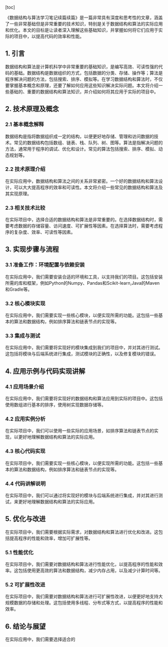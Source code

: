 
[toc]                    
                
                
《数据结构与算法学习笔记续篇续篇》是一篇非常具有深度和思考性的文章，涵盖了一些非常基础但是非常重要的技术知识，特别是关于数据结构和算法的实际应用和优化。本文的目标是让读者深入理解这些基础知识，并掌握如何将它们应用于实际的项目中，以提高代码的效率和性能。

## 1. 引言

数据结构和算法是计算机科学中非常重要的基础知识，是编写高效、可读性强的代码的基础。数据结构是数据组织的方式，包括数据的分类、存储、操作等；算法是程序解决问题的方法，包括搜索、排序、模拟等。在学习数据结构和算法时，不仅要掌握基本概念和原理，还要了解如何应用这些知识解决实际问题。本文将介绍一些基础的、重要的数据结构和算法知识，并介绍如何将其应用于实际的项目中。

## 2. 技术原理及概念

### 2.1 基本概念解释

数据结构是指将数据组织成一定的结构，以便更好地存储、管理和访问数据的技术。常见的数据结构包括数组、链表、栈、队列、树、图等。算法是指解决问题的方法，通常用于程序的调试、优化和设计。常见的算法包括搜索、排序、模拟、动态规划等。

### 2.2 技术原理介绍

在实际应用中，数据结构和算法之间的关系非常紧密。一个好的数据结构和算法设计，可以大大提高程序的效率和可读性。本文将介绍一些常见的数据结构和算法及其实现原理。

### 2.3 相关技术比较

在实际项目中，选择合适的数据结构和算法是非常重要的。在选择数据结构时，需要考虑数据的存储容量、访问速度、可扩展性等因素。在选择算法时，需要考虑程序的复杂度、效率、可读性等因素。

## 3. 实现步骤与流程

### 3.1 准备工作：环境配置与依赖安装

在实际应用中，我们需要安装合适的环境和工具，以支持我们的项目。这包括安装所需的库和框架，例如Python的Numpy、Pandas和Scikit-learn,Java的Maven和Gradle等。

### 3.2 核心模块实现

在实际应用中，我们需要实现一些核心模块，以便实现所需的功能。这包括一些基本的算法和数据结构，例如排序算法和链表节点的实现等。

### 3.3 集成与测试

在实际应用中，我们需要将实现好的模块集成到我们的项目中，并对其进行测试。这包括将模块与后端系统进行集成，测试模块的正确性，以及修复模块的错误。

## 4. 应用示例与代码实现讲解

### 4.1 应用场景介绍

在实际应用中，我们需要将实现好的数据结构和算法应用到实际的项目中。这包括使用数组进行基本的排序，使用树实现数据存储等。

### 4.2 应用实例分析

在实际项目中，我们可以使用一些实际的应用场景，如排序算法和链表节点的实现，以更好地理解数据结构和算法的实际应用。

### 4.3 核心代码实现

在实际项目中，我们需要实现一些核心模块，以便实现所需的功能。这包括一些基本的算法和数据结构，例如排序算法和链表节点的实现等。

### 4.4 代码讲解说明

在实际项目中，我们可以通过将实现好的模块与后端系统进行集成，并对其进行测试，来更好地理解数据结构和算法的实际应用。

## 5. 优化与改进

在实际项目中，我们需要根据实际需求，对数据结构和算法进行优化和改进。这包括提高程序的性能和效率，增加可扩展性等。

### 5.1 性能优化

在实际项目中，我们需要对数据结构和算法进行性能优化，以提高程序的性能和效率。这包括使用更高效的算法和数据结构，减少内存占用，以及减少计算时间等。

### 5.2 可扩展性改进

在实际项目中，我们需要对数据结构和算法进行可扩展性改进，以便更好地支持大规模数据的存储和处理。这包括使用多线程、分布式等方式，以提高程序的性能和效率。

## 6. 结论与展望

在实际应用中，我们需要选择适合的

